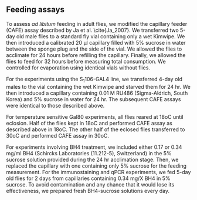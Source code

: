 ## Feeding assays

To assess *ad libitum* feeding in adult flies, we modified the capillary feeder (CAFE) assay described by Ja et al. \cite{Ja_2007}. We transferred two 5-day old male flies to a standard fly vial containing only a wet Kimwipe. We then introduced a calibrated 20 µl capillary filled with 5% sucrose in water between the sponge plug and the side of the vial. We allowed the flies to acclimate for 24 hours before refilling the capillary. Finally, we allowed the flies to feed for 32 hours before measuring total consumption. We controlled for evaporation using identical vials without flies.

For the experiments using the S<sub>1</sub>106-GAL4 line, we transferred 4-day old males to the vial containing the wet Kimwipe and starved them for 24 hr. We then introduced a capillary containing 0.01 M RU486 (Sigma-Aldrich, South Korea) and 5% sucrose in water for 24 hr. The subsequent CAFE assays were identical to those described above.

For temperature sensitive Gal80 experiments, all flies reared at 18oC until eclosion. Half of the flies kept in 18oC and performed CAFE assay as described above in 18oC.
The other half of the eclosed flies transferred to 30oC and performed CAFE assay in 30oC.

For experiments involving BH4 treatment, we included either 0.17 or 0.34 mg/ml BH4 (Schircks Laboratories (11.212-5), Switzerland) in the 5% sucrose solution provided during the 24 hr acclimation stage. Then, we replaced the capillary with one containing only 5% sucrose for the feeding measurement. For the immunostaining and qPCR experiments, we fed 5-day old flies for 2 days from capillaries containing 0.34 mg/X BH4 in 5% sucrose. To avoid contamination and any chance that it would lose its effectiveness, we prepared fresh BH4-sucrose solutions every day.

